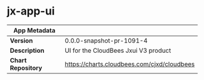 # jx-app-ui

|App Metadata||
|---|---|
| **Version** | 0.0.0-snapshot-pr-1091-4 |
| **Description** | UI for the CloudBees Jxui V3 product |
| **Chart Repository** | https://charts.cloudbees.com/cjxd/cloudbees |
